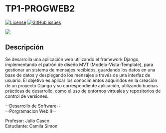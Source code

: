 # TP1-PROGWEB2

[![License](https://img.shields.io/badge/license-MIT-blue.svg)](LICENSE)
[![GitHub issues](https://img.shields.io/github/issues/KORATcs/TP-PROGWEB2.svg)](https://github.com/KORATcs/TP-PROGWEB2/issues)

![](home\TP1-PWII\EntornoVirtual\TableroMensajes\imagenPortada\TP1-PWII.png)

## Descripción
Se desarrolla una aplicación web utilizando el framework Django, implementando el
patrón de diseño MVT (Modelo-Vista-Template), para gestionar un sistema de mensajes
recibidos, guardando los datos en una base de datos y desplegando los mensajes a través
de una interfaz de usuario. El objetivo es aplicar los conocimientos adquiridos en la creación
de un proyecto Django y su correspondiente aplicación, utilizando buenas prácticas de
desarrollo, como el uso de entornos virtuales y repositorios de control de versiones.

--Desarrollo de Software--  
--Porgramacion Web II--  

Profesor: Julio Casco  
Estudiante: Camila Simon  
